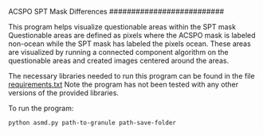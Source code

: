 ACSPO SPT Mask Differences
##########################

This program helps visualize questionable areas within the SPT mask
Questionable areas are defined as pixels where the ACSPO mask is labeled
non-ocean while the SPT mask has labeled the pixels ocean.  These areas
are visualized by running a connected component algorithm on the questionable
areas and created images centered around the areas.

The necessary libraries needed to run this program can be found in the file [requirements.txt](requirements.txt)
Note the program has not been tested with any other versions of the provided libraries.

To run the program:

`python asmd.py path-to-granule path-save-folder`